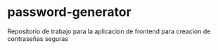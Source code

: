 # password-generator
Repositorio de trabajo para la aplicacion de frontend para creacion de contraseñas seguras
